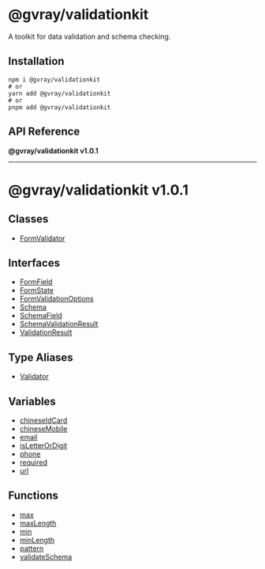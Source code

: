 # @gvray/validationkit

A toolkit for data validation and schema checking.

## Installation

```shell
npm i @gvray/validationkit
# or
yarn add @gvray/validationkit
# or
pnpm add @gvray/validationkit
```
<!-- AUTO-API-START -->

## API Reference

**@gvray/validationkit v1.0.1**

***

# @gvray/validationkit v1.0.1

## Classes

- [FormValidator](classes/FormValidator.md)

## Interfaces

- [FormField](interfaces/FormField.md)
- [FormState](interfaces/FormState.md)
- [FormValidationOptions](interfaces/FormValidationOptions.md)
- [Schema](interfaces/Schema.md)
- [SchemaField](interfaces/SchemaField.md)
- [SchemaValidationResult](interfaces/SchemaValidationResult.md)
- [ValidationResult](interfaces/ValidationResult.md)

## Type Aliases

- [Validator](type-aliases/Validator.md)

## Variables

- [chineseIdCard](variables/chineseIdCard.md)
- [chineseMobile](variables/chineseMobile.md)
- [email](variables/email.md)
- [isLetterOrDigit](variables/isLetterOrDigit.md)
- [phone](variables/phone.md)
- [required](variables/required.md)
- [url](variables/url.md)

## Functions

- [max](docs/functions/max.md)
- [maxLength](docs/functions/maxLength.md)
- [min](docs/functions/min.md)
- [minLength](docs/functions/minLength.md)
- [pattern](docs/functions/pattern.md)
- [validateSchema](docs/functions/validateSchema.md)

<!-- AUTO-API-END -->